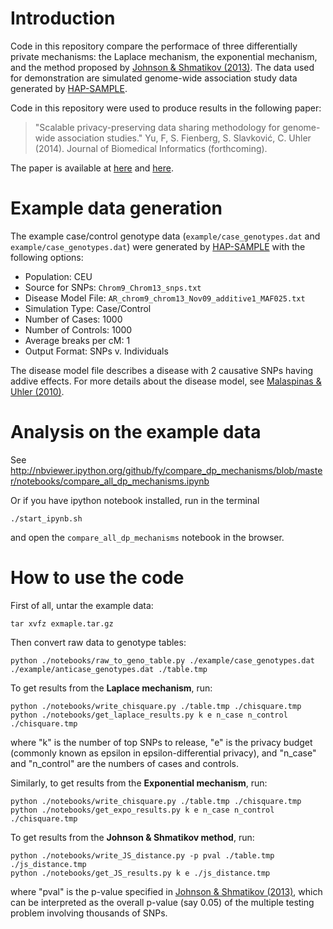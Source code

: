 # Introduction #

Code in this repository compare the performace of three differentially private mechanisms: the Laplace mechanism, the exponential mechanism, and the method proposed by [Johnson & Shmatikov (2013)](http://dl.acm.org/citation.cfm?id=2487687). The data used for demonstration are simulated genome-wide association study data generated by [HAP-SAMPLE](http://www.hapsample.org/).


Code in this repository were used to produce results in the following paper:

> "Scalable privacy-preserving data sharing methodology for genome-wide association studies." Yu, F, S. Fienberg, S. Slavković, C. Uhler (2014). Journal of Biomedical Informatics (forthcoming).  

The paper is available at [here](http://dx.doi.org/10.1016/j.jbi.2014.01.008) and [here](http://arxiv.org/abs/1401.5193).





# Example data generation #

The example case/control genotype data (`example/case_genotypes.dat` and `example/case_genotypes.dat`) were generated by [HAP-SAMPLE](http://www.hapsample.org/) with the following options:

* Population: CEU
* Source for SNPs: `Chrom9_Chrom13_snps.txt` 
* Disease Model File: `AR_chrom9_chrom13_Nov09_additive1_MAF025.txt`
* Simulation Type: Case/Control
* Number of Cases: 1000
* Number of Controls: 1000
* Average breaks per cM: 1
* Output Format: SNPs v. Individuals

The disease model file describes a disease with 2 causative SNPs having addive effects. For more details about the disease model, see [Malaspinas & Uhler (2010)](http://arxiv.org/abs/1006.4929).



# Analysis on the example data #
See http://nbviewer.ipython.org/github/fy/compare_dp_mechanisms/blob/master/notebooks/compare_all_dp_mechanisms.ipynb

Or if you have ipython notebook installed, run in the terminal

    ./start_ipynb.sh

and open the `compare_all_dp_mechanisms` notebook in the browser. 


# How to use the code #
First of all, untar the example data:

    tar xvfz exmaple.tar.gz

Then convert raw data to genotype tables:

    python ./notebooks/raw_to_geno_table.py ./example/case_genotypes.dat ./example/anticase_genotypes.dat ./table.tmp

To get results from the **Laplace mechanism**, run:

    python ./notebooks/write_chisquare.py ./table.tmp ./chisquare.tmp
    python ./notebooks/get_laplace_results.py k e n_case n_control ./chisquare.tmp

where "k" is the number of top SNPs to release, "e" is the privacy budget (commonly known as epsilon in epsilon-differential privacy), and "n_case" and "n_control" are the numbers of cases and controls.

Similarly, to get results from the **Exponential mechanism**, run:

    python ./notebooks/write_chisquare.py ./table.tmp ./chisquare.tmp
    python ./notebooks/get_expo_results.py k e n_case n_control ./chisquare.tmp

To get results from the **Johnson & Shmatikov method**, run:

    python ./notebooks/write_JS_distance.py -p pval ./table.tmp ./js_distance.tmp
    python ./notebooks/get_JS_results.py k e ./js_distance.tmp

where "pval" is the p-value specified in [Johnson & Shmatikov (2013)](http://dl.acm.org/citation.cfm?id=2487687), which can be interpreted as the overall p-value (say 0.05) of the multiple testing problem involving thousands of SNPs.
